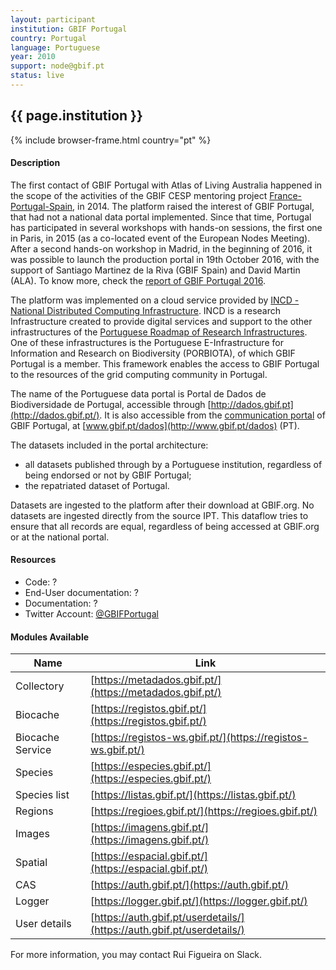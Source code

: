 ```yaml
---
layout: participant
institution: GBIF Portugal
country: Portugal
language: Portuguese
year: 2010
support: node@gbif.pt
status: live
---
```


## {{ page.institution }}

{% include browser-frame.html country="pt" %}

#### Description 

The first contact of GBIF Portugal with Atlas of Living Australia happened in the scope of the activities of the GBIF CESP mentoring project [France-Portugal-Spain](https://www.gbif.pt/node/187), in 2014. The platform raised the interest of GBIF Portugal, that had not a national data portal implemented. Since that time, Portugal has participated in several workshops with hands-on sessions, the first one in Paris, in 2015 (as a co-located event of the European Nodes Meeting). After a second hands-on workshop in Madrid, in the beginning of 2016, it was possible to launch the production portal in 19th October 2016, with the support of Santiago Martinez de la Riva (GBIF Spain) and David Martin (ALA). To know more, check the [report of GBIF Portugal 2016](http://www.gbif.pt/node/385).

The platform was implemented on a cloud service provided by [INCD - National Distributed Computing Infrastructure](https://www.incd.pt/). INCD is a research Infrastructure created to provide digital services and support to the other infrastructures of the [Portuguese Roadmap of Research Infrastructures](https://www.fct.pt/apoios/equipamento/roteiro/index.phtml.en). One of these infrastructures is the Portuguese E-Infrastructure for Information and Research on Biodiversity (PORBIOTA), of which GBIF Portugal is a member. This framework enables the access to GBIF Portugal to the resources of the grid computing community in Portugal.

The name of the Portuguese data portal is Portal de Dados de Biodiversidade de Portugal, accessible through [http://dados.gbif.pt](http://dados.gbif.pt/). It is also accessible from the [communication portal](http://www.gbif.pt/) of GBIF Portugal, at [www.gbif.pt/dados](http://www.gbif.pt/dados) (PT).

The datasets included in the portal architecture:
- all datasets published through by a Portuguese institution, regardless of being endorsed or not by GBIF Portugal;
- the repatriated dataset of Portugal.

Datasets are ingested to the platform after their download at GBIF.org. No datasets are ingested directly from the source IPT. This dataflow tries to ensure that all records are equal, regardless of being accessed at GBIF.org or at the national portal.

#### Resources

- Code: ? 
- End-User documentation: ?
- Documentation: ?
- Twitter Account: [@GBIFPortugal](https://twitter.com/GBIFPortugal)

#### Modules Available 

| Name             | Link                                                                   |
|------------------|------------------------------------------------------------------------|
| Collectory       | [https://metadados.gbif.pt/](https://metadados.gbif.pt/)               |
| Biocache         | [https://registos.gbif.pt/](https://registos.gbif.pt/)                 |
| Biocache Service | [https://registos-ws.gbif.pt/](https://registos-ws.gbif.pt/)           |
| Species          | [https://especies.gbif.pt/](https://especies.gbif.pt/)                 |
| Species list     | [https://listas.gbif.pt/](https://listas.gbif.pt/)                     |
| Regions          | [https://regioes.gbif.pt/](https://regioes.gbif.pt/)                   |
| Images           | [https://imagens.gbif.pt/](https://imagens.gbif.pt/)                   |
| Spatial          | [https://espacial.gbif.pt/](https://espacial.gbif.pt/)                 |
| CAS              | [https://auth.gbif.pt/](https://auth.gbif.pt/)                         |
| Logger           | [https://logger.gbif.pt/](https://logger.gbif.pt/)                     |
| User details     | [https://auth.gbif.pt/userdetails/](https://auth.gbif.pt/userdetails/) |


For more information, you may contact Rui Figueira on Slack.

